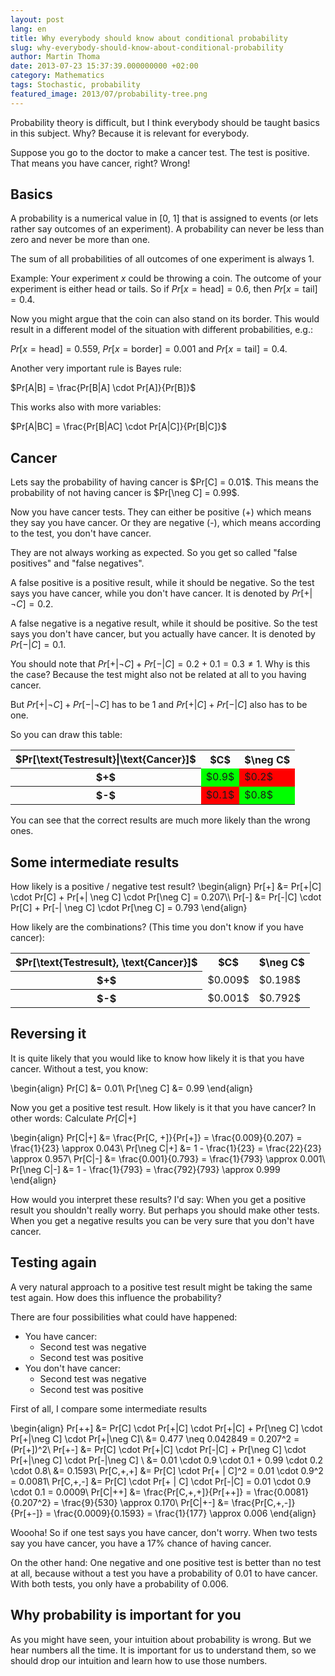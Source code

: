 ```yaml
---
layout: post
lang: en
title: Why everybody should know about conditional probability
slug: why-everybody-should-know-about-conditional-probability
author: Martin Thoma
date: 2013-07-23 15:37:39.000000000 +02:00
category: Mathematics
tags: Stochastic, probability
featured_image: 2013/07/probability-tree.png
---
```

Probability theory is difficult, but I think everybody should be taught basics in this subject. Why? Because it is relevant for everybody.

Suppose you go to the doctor to make a cancer test. The test is positive. That means you have cancer, right? Wrong!

<h2>Basics</h2>
A probability is a numerical value in [0, 1] that is assigned to events (or lets rather say outcomes of an experiment). A probability can never be less than zero and never be more than one.

The sum of all probabilities of all outcomes of one experiment is always 1.

Example: Your experiment $x$ could be throwing a coin. The outcome of your experiment is either head or tails. So if
$Pr[x = \text{head}] = 0.6$, then $Pr[x = \text{tail}] = 0.4$.

Now you might argue that the coin can also stand on its border. This would result in a different model of the situation with different probabilities, e.g.:

$Pr[x = \text{head}] = 0.559$, $Pr[x = \text{border}] = 0.001$ and $Pr[x = \text{tail}] = 0.4$.

Another very important rule is Bayes rule:

$Pr[A|B] = \frac{Pr[B|A] \cdot Pr[A]}{Pr[B]}$

This works also with more variables:

$Pr[A|BC] = \frac{Pr[B|AC] \cdot Pr[A|C]}{Pr[B|C]}$

<h2>Cancer</h2>
Lets say the probability of having cancer is $Pr[C] = 0.01$. This means the probability of not having cancer is $Pr[\neg C] = 0.99$.

Now you have cancer tests. They can either be positive (+) which means they say you have cancer. Or they are negative (-), which means according to the test, you don't have cancer.

They are not always working as expected. So you get so called "false positives" and "false negatives".

A false positive is a positive result, while it should be negative. So the test says you have cancer, while you don't have cancer. It is denoted by $Pr[+ | \neg C] = 0.2$.

A false negative is a negative result, while it should be positive. So the test says you don't have cancer, but you actually have cancer. It is denoted by $Pr[- | C] = 0.1$.

You should note that $Pr[+ | \neg C] + Pr[- | C] = 0.2 + 0.1 = 0.3 \neq 1$. Why is this the case? Because the test might also not be related at all to you having cancer.

But $Pr[+ | \neg C] + Pr[- | \neg C]$ has to be 1 and $Pr[+ | C] + Pr[- | C]$ also has to be one.

So you can draw this table:

<table class="wikitable" style="width:auto;">
<tr>
  <th>$Pr[\text{Testresult}|\text{Cancer}]$</th>
  <th>$C$</th>
  <th>$\neg C$</th>
</tr>
<tr>
  <th>$+$</th>
  <td style="background-color:lime;">$0.9$</td>
  <td style="background-color:red;">$0.2$</td>
</tr>
<tr>
  <th>$-$</th>
  <td style="background-color:red;">$0.1$</td>
  <td style="background-color:lime;">$0.8$</td>
</tr>
</table>

You can see that the correct results are much more likely than the wrong ones.

<h2>Some intermediate results</h2>
How likely is a positive / negative test result?
\begin{align}
Pr[+] &= Pr[+|C] \cdot Pr[C] + Pr[+| \neg C] \cdot Pr[\neg C] = 0.207\\
Pr[-] &= Pr[-|C] \cdot Pr[C] + Pr[-| \neg C] \cdot Pr[\neg C] = 0.793
\end{align}

How likely are the combinations? (This time you don't know if you have cancer):

<table class="wikitable" style="width:auto;">
<tr>
  <th>$Pr[\text{Testresult}, \text{Cancer}]$</th>
  <th>$C$</th>
  <th>$\neg C$</th>
</tr>
<tr>
  <th>$+$</th>
  <td>$0.009$</td>
  <td>$0.198$</td>
</tr>
<tr>
  <th>$-$</th>
  <td>$0.001$</td>
  <td>$0.792$</td>
</tr>
</table>



<h2>Reversing it</h2>
It is quite likely that you would like to know how likely it is that you have cancer. Without a test, you know:

\begin{align}
Pr[C]      &= 0.01\\
Pr[\neg C] &= 0.99
\end{align}


Now you get a positive test result. How likely is it that you have cancer? In other words: Calculate $Pr[C|+]$

\begin{align}
Pr[C|+]      &= \frac{Pr[C, +]}{Pr[+]} = \frac{0.009}{0.207} = \frac{1}{23} \approx 0.043\\
Pr[\neg C|+] &= 1 - \frac{1}{23} = \frac{22}{23} \approx 0.957\\
Pr[C|-]      &= \frac{0.001}{0.793} = \frac{1}{793} \approx 0.001\\
Pr[\neg C|-] &= 1 - \frac{1}{793} = \frac{792}{793} \approx 0.999
\end{align}

How would you interpret these results? I'd say:
When you get a positive result you shouldn't really worry. But perhaps you should make other tests.
When you get a negative results you can be very sure that you don't have cancer.

<h2>Testing again</h2>
A very natural approach to a positive test result might be taking the same test again. How does this influence the probability?

There are four possibilities what could have happened:
<ul>
  <li>You have cancer:
    <ul>
      <li>Second test was negative</li>
      <li>Second test was positive</li>
    </ul>
  </li>
  <li>You don't have cancer:
    <ul>
      <li>Second test was negative</li>
      <li>Second test was positive</li>
    </ul>
  </li>
</ul>

First of all, I compare some intermediate results

\begin{align}
Pr[++] &= Pr[C] \cdot Pr[+|C] \cdot Pr[+|C] + Pr[\neg C] \cdot Pr[+|\neg C] \cdot Pr[+|\neg C]\\
       &= 0.477 \neq 0.042849 = 0.207^2 = (Pr[+])^2\\
Pr[+-] &= Pr[C] \cdot Pr[+|C] \cdot Pr[-|C] + Pr[\neg C] \cdot Pr[+|\neg C] \cdot Pr[-|\neg C] \\
       &= 0.01 \cdot 0.9 \cdot 0.1 + 0.99 \cdot 0.2 \cdot 0.8\\
       &= 0.1593\\
Pr[C,+,+] &= Pr[C] \cdot Pr[+ | C]^2 = 0.01 \cdot 0.9^2 = 0.0081\\
Pr[C,+,-] &= Pr[C] \cdot Pr[+ | C] \cdot Pr[-|C] = 0.01 \cdot 0.9 \cdot 0.1 = 0.0009\\
Pr[C|++] &= \frac{Pr[C,+,+]}{Pr[++]} = \frac{0.0081}{0.207^2} = \frac{9}{530} \approx 0.170\\
Pr[C|+-] &= \frac{Pr[C,+,-]}{Pr[+-]} = \frac{0.0009}{0.1593} = \frac{1}{177} \approx 0.006
\end{align}

Woooha! So if one test says you have cancer, don't worry. When two tests say you have cancer, you have a 17% chance of having cancer.

On the other hand: One negative and one positive test is better than no test at all, because without a test you have a probability of 0.01 to have cancer. With both tests, you only have a probability of 0.006.

<h2>Why probability is important for you</h2>
As you might have seen, your intuition about probability is wrong. But we hear numbers all the time. It is important for us to understand them, so we should drop our intuition and learn how to use those numbers.
